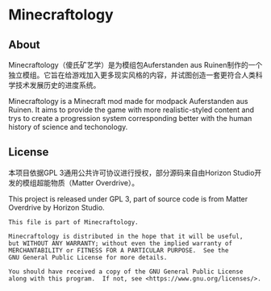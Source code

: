 # Minecraftology

## About

Minecraftology（傻氏矿艺学）是为模组包Auferstanden aus Ruinen制作的一个独立模组。它旨在给游戏加入更多现实风格的内容，并试图创造一套更符合人类科学技术发展历史的进度系统。

Minecraftology is a Minecraft mod made for modpack Auferstanden aus Ruinen. It aims to provide the game with more realistic-styled content and trys to create a progression system corresponding better with the human history of science and techonology.

## License

本项目依据GPL 3通用公共许可协议进行授权，部分源码来自由Horizon Studio开发的模组超能物质（Matter Overdrive）。

This project is released under GPL 3, part of source code is from Matter Overdrive by Horizon Studio.

    This file is part of Minecraftology.
    
    Minecraftology is distributed in the hope that it will be useful,
    but WITHOUT ANY WARRANTY; without even the implied warranty of
    MERCHANTABILITY or FITNESS FOR A PARTICULAR PURPOSE.  See the
    GNU General Public License for more details.
    
    You should have received a copy of the GNU General Public License
    along with this program.  If not, see <https://www.gnu.org/licenses/>.

